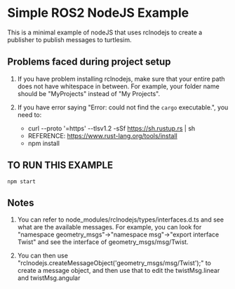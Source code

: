 # Simple ROS2 NodeJS Example
This is a minimal example of nodeJS that uses rclnodejs to create a publisher to publish messages to turtlesim.

## Problems faced during project setup
1. If you have problem installing rclnodejs, make sure that your entire path does not have whitespace in between. For example, your folder name should be "MyProjects" instead of "My Projects".

2. If you have error saying  "Error: could not find the `cargo` executable.", you need to:
    - curl --proto '=https' --tlsv1.2 -sSf https://sh.rustup.rs | sh
    - REFERENCE: https://www.rust-lang.org/tools/install
    - npm install


## TO RUN THIS EXAMPLE
```
npm start
```

## Notes
1. You can refer to node_modules/rclnodejs/types/interfaces.d.ts and see what are the available messages. For example, you can look for "namespace geometry_msgs"->"namespace msg"->"export interface Twist" and see the interface of geometry_msgs/msg/Twist.

2. You can then use "rclnodejs.createMessageObject('geometry_msgs/msg/Twist');" to create a message object, and then use that to edit the twistMsg.linear and twistMsg.angular